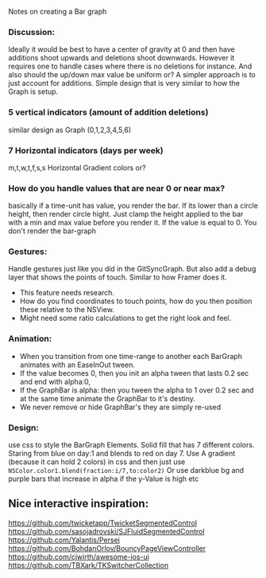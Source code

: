 Notes on creating a Bar graph <!--more--> 

### Discussion:
Ideally it would be best to have a center of gravity at 0 and then have additions shoot upwards and deletions shoot downwards. However it requires one to handle cases where there is no deletions for instance. And also should the up/down max value be uniform or? A simpler approach is to just account for additions. Simple design that is very similar to how the Graph is setup. 

### 5 vertical indicators (amount of addition deletions)
similar design as Graph (0,1,2,3,4,5,6)

### 7 Horizontal indicators (days per week)
m,t,w,t,f,s,s
Horizontal Gradient colors or?

### How do you handle values that are near 0 or near max?
basically if a time-unit has value, you render the bar. If its lower than a circle height, then render circle hight. 
Just clamp the height applied to the bar with a min and max value before you render it. If the value is equal to 0. You don't render the bar-graph

### Gestures: 
Handle gestures just like you did in the GitSyncGraph. But also add a debug layer that shows the points of touch. Similar to how Framer does it. 

- This feature needs research. 
- How do you find coordinates to touch points, how do you then position these relative to the NSView. 
- Might need some ratio calculations to get the right look and feel. 

### Animation: 
- When you transition from one time-range to another each BarGraph animates with an EaseInOut tween. 
- If the value becomes 0, then you init an alpha tween that lasts 0.2 sec and end with alpha:0, 
- If the GraphBar is alpha: then you tween the alpha to 1 over 0.2 sec and at the same time animate the GraphBar to it's destiny. 
- We never remove or hide GraphBar's
they are simply re-used

### Design:
use css to style the BarGraph Elements. Solid fill that has 7 different colors. Staring from blue on day:1 and blends to red on day 7. Use A gradient (because it can hold 2 colors) in css and then just use ``NSColor.color1.blend(fraction:i/7,to:color2)`` Or use darkblue bg and purple bars that increase in alpha if the y-Value is high etc



## Nice interactive inspiration:
https://github.com/twicketapp/TwicketSegmentedControl
https://github.com/sasojadrovski/SJFluidSegmentedControl
https://github.com/Yalantis/Persei
https://github.com/BohdanOrlov/BouncyPageViewController
https://github.com/cjwirth/awesome-ios-ui
https://github.com/TBXark/TKSwitcherCollection

